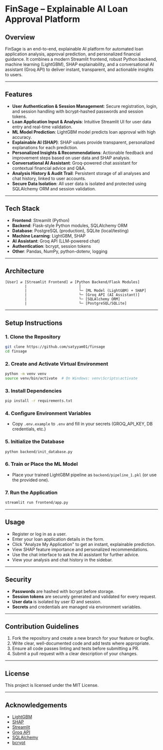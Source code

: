 # FinSage – Explainable AI Loan Approval Platform

## Overview
FinSage is an end-to-end, explainable AI platform for automated loan application analysis, approval prediction, and personalized financial guidance. It combines a modern Streamlit frontend, robust Python backend, machine learning (LightGBM), SHAP explainability, and a conversational AI assistant (Groq API) to deliver instant, transparent, and actionable insights to users.

---

## Features
- **User Authentication & Session Management**: Secure registration, login, and session handling with bcrypt-hashed passwords and session tokens.
- **Loan Application Input & Analysis**: Intuitive Streamlit UI for user data entry and real-time validation.
- **ML Model Prediction**: LightGBM model predicts loan approval with high accuracy.
- **Explainable AI (SHAP)**: SHAP values provide transparent, personalized explanations for each prediction.
- **Personalized Insights & Recommendations**: Actionable feedback and improvement steps based on user data and SHAP analysis.
- **Conversational AI Assistant**: Groq-powered chat assistant for contextual financial advice and Q&A.
- **Analysis History & Audit Trail**: Persistent storage of all analyses and chat history, linked to user accounts.
- **Secure Data Isolation**: All user data is isolated and protected using SQLAlchemy ORM and session validation.

---

## Tech Stack
- **Frontend**: Streamlit (Python)
- **Backend**: Flask-style Python modules, SQLAlchemy ORM
- **Database**: PostgreSQL (production), SQLite (local/testing)
- **Machine Learning**: LightGBM, SHAP
- **AI Assistant**: Groq API (LLM-powered chat)
- **Authentication**: bcrypt, session tokens
- **Other**: Pandas, NumPy, python-dotenv, logging

---

## Architecture
```
[User] ⇄ [Streamlit Frontend] ⇄ [Python Backend/Flask Modules]
         |                        |
         |                        └─ [ML Model (LightGBM) + SHAP]
         |                        └─ [Groq API (AI Assistant)]
         |                        └─ [SQLAlchemy ORM]
         |                        └─ [PostgreSQL/SQLite]
```

---

## Setup Instructions

### 1. Clone the Repository
```bash
git clone https://github.com/satyyam01/finsage
cd finsage
```

### 2. Create and Activate Virtual Environment
```bash
python -m venv venv
source venv/bin/activate  # On Windows: venv\Scripts\activate
```

### 3. Install Dependencies
```bash
pip install -r requirements.txt
```

### 4. Configure Environment Variables
- Copy `.env.example` to `.env` and fill in your secrets (GROQ_API_KEY, DB credentials, etc.)

### 5. Initialize the Database
```bash
python backend/init_database.py
```

### 6. Train or Place the ML Model
- Place your trained LightGBM pipeline as `backend/pipeline_1.pkl` (or use the provided one).

### 7. Run the Application
```bash
streamlit run frontend/app.py
```

---

## Usage
- Register or log in as a user.
- Enter your loan application details in the form.
- Click "Analyze My Application" to get an instant, explainable prediction.
- View SHAP feature importance and personalized recommendations.
- Use the chat interface to ask the AI assistant for further advice.
- View your analysis and chat history in the sidebar.

---

## Security
- **Passwords** are hashed with bcrypt before storage.
- **Session tokens** are securely generated and validated for every request.
- **User data** is isolated by user ID and session.
- **Secrets** and credentials are managed via environment variables.

---

## Contribution Guidelines
1. Fork the repository and create a new branch for your feature or bugfix.
2. Write clear, well-documented code and add tests where appropriate.
3. Ensure all code passes linting and tests before submitting a PR.
4. Submit a pull request with a clear description of your changes.

---

## License
This project is licensed under the MIT License.

---

## Acknowledgements
- [LightGBM](https://github.com/microsoft/LightGBM)
- [SHAP](https://github.com/slundberg/shap)
- [Streamlit](https://streamlit.io/)
- [Groq API](https://groq.com/)
- [SQLAlchemy](https://www.sqlalchemy.org/)
- [bcrypt](https://pypi.org/project/bcrypt/) 
